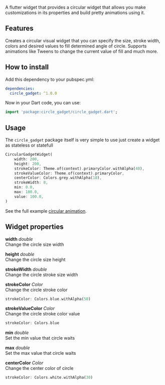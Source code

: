 A flutter widget that provides a circular widget that allows you make customizations in its properties and build pretty animations using it.

## Features

Creates a circular visual widget that you can specify the size, stroke width, colors and desired values to fill determined angle of circle. Supports animations like Tweens to change the current value of fill and much more.

## How to install
Add this dependency to your pubspec.yml:

```yaml
dependencies:
  circle_gadget: ^1.0.0
```

Now in your Dart code, you can use:

```dart
import 'package:circle_gadget/circle_gadget.dart';
```

## Usage

The `circle_gadget` package itself is very simple to use just create a widget as stateless or statefull

```dart
CircularGadgetWidget(
    width: 200,
    height: 200,
    strokeColor: Theme.of(context).primaryColor.withAlpha(40),
    strokeValueColor: Theme.of(context).primaryColor,
    centerColor: Colors.grey.withAlpha(10),
    strokeWidth: 8,
    min: 0.0,
    max: 180.0,
    value: 100.0,
)
```

See the full example [circular animation](https://github.com/MarioJunio/flutter-circle-gadget/tree/main/lib/examples).

## Widget properties
**width**
*double*\
Change the circle size width

**height**
*double*\
Change the circle size height

**strokeWidth**
*double*\
Change the circle stroke size width

**strokeColor**
*Color*\
Change the circle stroke color

```dart
strokeColor: Colors.blue.withAlpha(50)
```

**strokeValueColor**
*Color*\
Change the circle stroke color value

```dart
strokeColor: Colors.blue
```

**min**
*double*\
Set the min value that circle waits

**max**
*double*\
Set the max value that circle waits

**centerColor**
*Color*\
Change the center color of circle

```dart
strokeColor: Colors.white.withAlpha(30)
```
